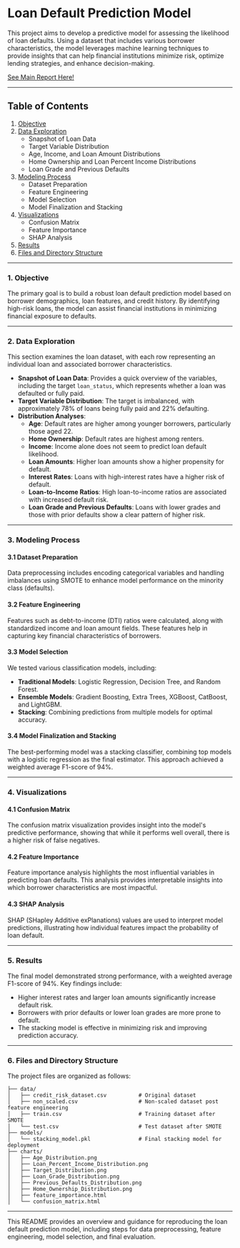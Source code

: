 # Loan Default Prediction Model

This project aims to develop a predictive model for assessing the likelihood of loan defaults. Using a dataset that includes various borrower characteristics, the model leverages machine learning techniques to provide insights that can help financial institutions minimize risk, optimize lending strategies, and enhance decision-making.

[See Main Report Here!](loan_default_model_and_EDA.ipynb)

---

## Table of Contents
1. [Objective](#objective)
2. [Data Exploration](#data-exploration)
   - Snapshot of Loan Data
   - Target Variable Distribution
   - Age, Income, and Loan Amount Distributions
   - Home Ownership and Loan Percent Income Distributions
   - Loan Grade and Previous Defaults
3. [Modeling Process](#modeling-process)
   - Dataset Preparation
   - Feature Engineering
   - Model Selection
   - Model Finalization and Stacking
4. [Visualizations](#visualizations)
   - Confusion Matrix
   - Feature Importance
   - SHAP Analysis
5. [Results](#results)
6. [Files and Directory Structure](#files-and-directory-structure)

---

### 1. Objective <a name="objective"></a>

The primary goal is to build a robust loan default prediction model based on borrower demographics, loan features, and credit history. By identifying high-risk loans, the model can assist financial institutions in minimizing financial exposure to defaults.

---

### 2. Data Exploration <a name="data-exploration"></a>

This section examines the loan dataset, with each row representing an individual loan and associated borrower characteristics.

- **Snapshot of Loan Data**: Provides a quick overview of the variables, including the target `loan_status`, which represents whether a loan was defaulted or fully paid.
- **Target Variable Distribution**: The target is imbalanced, with approximately 78% of loans being fully paid and 22% defaulting.
- **Distribution Analyses**:
  - **Age**: Default rates are higher among younger borrowers, particularly those aged 22.
  - **Home Ownership**: Default rates are highest among renters.
  - **Income**: Income alone does not seem to predict loan default likelihood.
  - **Loan Amounts**: Higher loan amounts show a higher propensity for default.
  - **Interest Rates**: Loans with high-interest rates have a higher risk of default.
  - **Loan-to-Income Ratios**: High loan-to-income ratios are associated with increased default risk.
  - **Loan Grade and Previous Defaults**: Loans with lower grades and those with prior defaults show a clear pattern of higher risk.

---

### 3. Modeling Process <a name="modeling-process"></a>

#### 3.1 Dataset Preparation

Data preprocessing includes encoding categorical variables and handling imbalances using SMOTE to enhance model performance on the minority class (defaults).

#### 3.2 Feature Engineering

Features such as debt-to-income (DTI) ratios were calculated, along with standardized income and loan amount fields. These features help in capturing key financial characteristics of borrowers.

#### 3.3 Model Selection

We tested various classification models, including:
- **Traditional Models**: Logistic Regression, Decision Tree, and Random Forest.
- **Ensemble Models**: Gradient Boosting, Extra Trees, XGBoost, CatBoost, and LightGBM.
- **Stacking**: Combining predictions from multiple models for optimal accuracy.

#### 3.4 Model Finalization and Stacking

The best-performing model was a stacking classifier, combining top models with a logistic regression as the final estimator. This approach achieved a weighted average F1-score of 94%.

---

### 4. Visualizations <a name="visualizations"></a>

#### 4.1 Confusion Matrix

The confusion matrix visualization provides insight into the model's predictive performance, showing that while it performs well overall, there is a higher risk of false negatives.

#### 4.2 Feature Importance

Feature importance analysis highlights the most influential variables in predicting loan defaults. This analysis provides interpretable insights into which borrower characteristics are most impactful.

#### 4.3 SHAP Analysis

SHAP (SHapley Additive exPlanations) values are used to interpret model predictions, illustrating how individual features impact the probability of loan default.

---

### 5. Results <a name="results"></a>

The final model demonstrated strong performance, with a weighted average F1-score of 94%. Key findings include:
- Higher interest rates and larger loan amounts significantly increase default risk.
- Borrowers with prior defaults or lower loan grades are more prone to default.
- The stacking model is effective in minimizing risk and improving prediction accuracy.

---

### 6. Files and Directory Structure <a name="files-and-directory-structure"></a>

The project files are organized as follows:

```
├── data/
│   ├── credit_risk_dataset.csv          # Original dataset
│   ├── non_scaled.csv                   # Non-scaled dataset post feature engineering
│   ├── train.csv                        # Training dataset after SMOTE
│   └── test.csv                         # Test dataset after SMOTE
├── models/
│   └── stacking_model.pkl               # Final stacking model for deployment
├── charts/
│   ├── Age_Distribution.png
│   ├── Loan_Percent_Income_Distribution.png
│   ├── Target_Distribution.png
│   ├── Loan_Grade_Distribution.png
│   ├── Previous_Defaults_Distribution.png
│   ├── Home_Ownership_Distribution.png
│   ├── feature_importance.html
│   └── confusion_matrix.html
```

---

This README provides an overview and guidance for reproducing the loan default prediction model, including steps for data preprocessing, feature engineering, model selection, and final evaluation.
